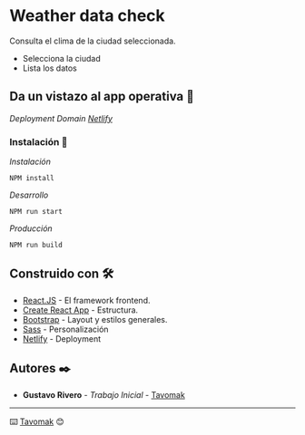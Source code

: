 # Weather data check
Consulta el clima de la ciudad seleccionada.

  - Selecciona la ciudad
  - Lista los datos

## Da un vistazo al app operativa 🚀

_Deployment Domain [Netlify](https://upbeat-austin-63cc721.netlify.app/)_


### Instalación 🔧

_Instalación_

```
NPM install
```

_Desarrollo_

```
NPM run start
```

_Producción_

```
NPM run build
```

## Construido con 🛠️

* [React.JS](https://es.reactjs.org/) - El framework frontend.
* [Create React App](https://create-react-app.dev/docs/getting-started/) - Estructura.
* [Bootstrap](https://react-bootstrap.github.io/) - Layout y estilos generales.
* [Sass](https://sass-lang.com/) - Personalización
* [Netlify](https://www.netlify.com/) - Deployment

## Autores ✒️

* **Gustavo Rivero** - *Trabajo Inicial* - [Tavomak](https://github.com/tavomak) 

---
⌨️ [Tavomak](https://github.com/tavomak) 😊
